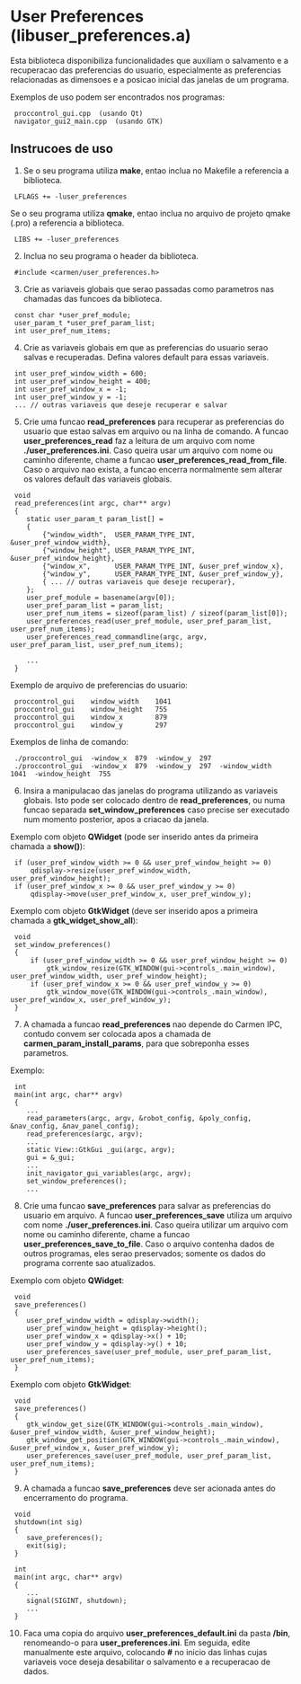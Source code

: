 # User Preferences (libuser_preferences.a)

Esta biblioteca disponibiliza funcionalidades que auxiliam o salvamento e a recuperacao das preferencias do usuario, especialmente as preferencias relacionadas as dimensoes e a posicao inicial das janelas de um programa.

Exemplos de uso podem ser encontrados nos programas: 
```
 proccontrol_gui.cpp  (usando Qt)
 navigator_gui2_main.cpp  (usando GTK)
```

## Instrucoes de uso

1) Se o seu programa utiliza __make__, entao inclua no Makefile a referencia a biblioteca.
```
 LFLAGS += -luser_preferences
```

Se o seu programa utiliza __qmake__, entao inclua no arquivo de projeto qmake (.pro) a referencia a biblioteca.
```
 LIBS += -luser_preferences
```

2) Inclua no seu programa o header da biblioteca.
```
 #include <carmen/user_preferences.h>
```

3) Crie as variaveis globais que serao passadas como parametros nas chamadas das funcoes da biblioteca.
```
 const char *user_pref_module;
 user_param_t *user_pref_param_list;
 int user_pref_num_items;
```

4) Crie as variaveis globais em que as preferencias do usuario serao salvas e recuperadas. Defina valores default para essas variaveis.
```
 int user_pref_window_width = 600;
 int user_pref_window_height = 400;
 int user_pref_window_x = -1;
 int user_pref_window_y = -1;
 ... // outras variaveis que deseje recuperar e salvar
```

5) Crie uma funcao __read_preferences__ para recuperar as preferencias do usuario que estao salvas em arquivo ou na linha de comando. A funcao __user_preferences_read__ faz a leitura de um arquivo com nome __./user_preferences.ini__. Caso queira usar um arquivo com nome ou caminho diferente, chame a funcao __user_preferences_read_from_file__. Caso o arquivo nao exista, a funcao encerra normalmente sem alterar os valores default das variaveis globais.
```
 void
 read_preferences(int argc, char** argv)
 {
 	static user_param_t param_list[] =
 	{
 		{"window_width",  USER_PARAM_TYPE_INT, &user_pref_window_width},
 		{"window_height", USER_PARAM_TYPE_INT, &user_pref_window_height},
 		{"window_x",      USER_PARAM_TYPE_INT, &user_pref_window_x},
 		{"window_y",      USER_PARAM_TYPE_INT, &user_pref_window_y},
 		{ ... // outras variaveis que deseje recuperar},
 	};
 	user_pref_module = basename(argv[0]);
 	user_pref_param_list = param_list;
 	user_pref_num_items = sizeof(param_list) / sizeof(param_list[0]);
 	user_preferences_read(user_pref_module, user_pref_param_list, user_pref_num_items);
 	user_preferences_read_commandline(argc, argv, user_pref_param_list, user_pref_num_items);
 
 	... 
 }
```

Exemplo de arquivo de preferencias do usuario: 
```
 proccontrol_gui	window_width	1041
 proccontrol_gui	window_height	755
 proccontrol_gui	window_x		879
 proccontrol_gui	window_y		297
```

Exemplos de linha de comando:
```
 ./proccontrol_gui  -window_x  879  -window_y  297
 ./proccontrol_gui  -window_x  879  -window_y  297  -window_width  1041  -window_height  755
```

6) Insira a manipulacao das janelas do programa utilizando as variaveis globais. Isto pode ser colocado dentro de __read_preferences__, ou numa funcao separada __set_window_preferences__ caso precise ser executado num momento posterior, apos a criacao da janela.

Exemplo com objeto __QWidget__ (pode ser inserido antes da primeira chamada a __show()__):
```
 if (user_pref_window_width >= 0 && user_pref_window_height >= 0)
     qdisplay->resize(user_pref_window_width, user_pref_window_height);
 if (user_pref_window_x >= 0 && user_pref_window_y >= 0)
     qdisplay->move(user_pref_window_x, user_pref_window_y);
```

Exemplo com objeto __GtkWidget__ (deve ser inserido apos a primeira chamada a __gtk_widget_show_all__):
```
 void
 set_window_preferences()
 {
     if (user_pref_window_width >= 0 && user_pref_window_height >= 0)
         gtk_window_resize(GTK_WINDOW(gui->controls_.main_window), user_pref_window_width, user_pref_window_height);
     if (user_pref_window_x >= 0 && user_pref_window_y >= 0)
         gtk_window_move(GTK_WINDOW(gui->controls_.main_window), user_pref_window_x, user_pref_window_y);
 }
```

7) A chamada a funcao __read_preferences__ nao depende do Carmen IPC, contudo convem ser colocada apos a chamada de __carmen_param_install_params__, para que sobreponha esses parametros.

Exemplo:
```
 int
 main(int argc, char** argv)
 {
    ...
	read_parameters(argc, argv, &robot_config, &poly_config, &nav_config, &nav_panel_config);
	read_preferences(argc, argv);
    ...
	static View::GtkGui _gui(argc, argv);
	gui = &_gui;
    ...
	init_navigator_gui_variables(argc, argv);
 	set_window_preferences();
    ...
```

8) Crie uma funcao __save_preferences__ para salvar as preferencias do usuario em arquivo. A funcao __user_preferences_save__ utiliza um arquivo com nome __./user_preferences.ini__. Caso queira utilizar um arquivo com nome ou caminho diferente, chame a funcao __user_preferences_save_to_file__. Caso o arquivo contenha dados de outros programas, eles serao preservados; somente os dados do programa corrente sao atualizados.

Exemplo com objeto __QWidget__: 
```
 void
 save_preferences()
 {
    user_pref_window_width = qdisplay->width();
    user_pref_window_height = qdisplay->height();
    user_pref_window_x = qdisplay->x() + 10;
    user_pref_window_y = qdisplay->y() + 10;
    user_preferences_save(user_pref_module, user_pref_param_list, user_pref_num_items);
 }
```

Exemplo com objeto __GtkWidget__:
```
 void
 save_preferences()
 {
    gtk_window_get_size(GTK_WINDOW(gui->controls_.main_window), &user_pref_window_width, &user_pref_window_height);
    gtk_window_get_position(GTK_WINDOW(gui->controls_.main_window), &user_pref_window_x, &user_pref_window_y);
    user_preferences_save(user_pref_module, user_pref_param_list, user_pref_num_items);
 }
```

9) A chamada a funcao __save_preferences__ deve ser acionada antes do encerramento do programa.
```
 void
 shutdown(int sig)
 {
 	save_preferences();
 	exit(sig);
 }
 
 int
 main(int argc, char** argv)
 {
 	...
 	signal(SIGINT, shutdown);
 	...
 }
```

10) Faca uma copia do arquivo __user_preferences_default.ini__ da pasta __/bin__, renomeando-o para __user_preferences.ini__. Em seguida, edite manualmente este arquivo, colocando __#__ no inicio das linhas cujas variaveis voce deseja desabilitar o salvamento e a recuperacao de dados.
